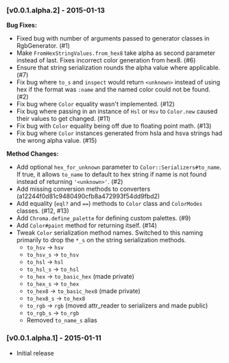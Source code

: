 ### [v0.0.1.alpha.2] - 2015-01-13

**Bug Fixes:**

* Fixed bug with number of arguments passed to generator classes in RgbGenerator. (#1)
* Make `FromHexStringValues.from_hex8` take alpha as second parameter instead of last.
  Fixes incorrect color generation from hex8. (#6)
* Ensure that string serialization rounds the alpha value where applicable. (#7)
* Fix bug where `to_s` and `inspect` would return `<unknown>` instead of using
  hex if the format was `:name` and the named color could not be found. (#2)
* Fix bug where `Color` equality wasn't implemented. (#12)
* Fix bug where passing in an instance of `Hsl` or `Hsv` to `Color.new` caused
  their values to get changed. (#11)
* Fix bug with `Color` equality being off due to floating point math. (#13)
* Fix bug where `Color` instances generated from hsla and hsva strings had the
  wrong alpha value. (#15)

**Method Changes:**

* Add optional `hex_for_unknown` parameter to `Color::Serializers#to_name`.
  If true, it allows `to_name` to default to hex string if name is not found
  instead of returning `'<unknown>'`. (#2)
* Add missing conversion methods to converters (a12244f0d81c9480490cfb8a472993f54dd9fbd2)
* Add equality (`eql?` and `==`) methods to `Color` class and `ColorModes`
  classes. (#12, #13)
* Add `Chroma.define_palette` for defining custom palettes. (#9)
* Add `Color#paint` method for returning itself. (#14)
* Tweak `Color` serialization method names. Switched to this naming primarily
  to drop the `*_s` on the string serialization methods.
  * `to_hsv`    -> `hsv`
  * `to_hsv_s`  -> `to_hsv`
  * `to_hsl`    -> `hsl`
  * `to_hsl_s`  -> `to_hsl`
  * `to_hex`    -> `to_basic_hex` (made private)
  * `to_hex_s`  -> `to_hex`
  * `to_hex8`   -> `to_basic_hex8` (made private)
  * `to_hex8_s` -> `to_hex8`
  * `to_rgb`    -> `rgb` (moved attr_reader to serializers and made public)
  * `to_rgb_s`  -> `to_rgb`
  * Removed `to_name_s` alias

### [v0.0.1.alpha.1] - 2015-01-11

* Initial release
